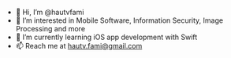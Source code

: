 - 👋 Hi, I’m @hautvfami
- 👀 I’m interested in Mobile Software, Information Security, Image Processing and more
- 🌱 I’m currently learning iOS app development with Swift
- 📫 Reach me at hautv.fami@gmail.com

<!---
hautvfami/hautvfami is a ✨ special ✨ repository because its `README.md` (this file) appears on your GitHub profile.
You can click the Preview link to take a look at your changes.
--->
